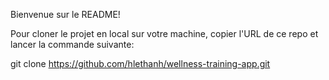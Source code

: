 Bienvenue sur le README!

Pour cloner le projet en local sur votre machine, copier l'URL de ce repo et lancer la commande suivante:

git clone https://github.com/hlethanh/wellness-training-app.git
